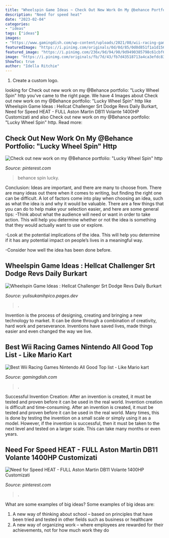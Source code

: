 ```yaml
---
title: "Wheelspin Game Ideas ~ Check Out New Work On My @behance Portfolio: &quot;lucky Wheel Spin&quot; Http"
description: "Need for speed heat"
date: "2023-02-04"
categories:
- "ideas"
tags: ["ideas"]
images:
- "https://www.gamingdish.com/wp-content/uploads/2021/08/wii-racing-games-with-steering-wheel-300x165.jpg"
featuredImage: "https://i.pinimg.com/originals/0d/0d/85/0d0d851f1a1d156e5b02b2508ec953b1.jpg"
featured_image: "https://i.pinimg.com/236x/9d/94/90/9d9490385798c61cbf647f085e53465f.jpg?nii=t"
image: "https://i.pinimg.com/originals/fb/7d/43/fb7d43518713a4ca3efdc8327900ba9c.png"
ShowToc: true
author: "Idella Ritchie"
---
```



1. Create a custom logo.

	

		
looking for Check out new work on my @Behance portfolio: &quot;Lucky Wheel Spin&quot; http you've came to the right page. We have 4 Images about Check out new work on my @Behance portfolio: &quot;Lucky Wheel Spin&quot; http like Wheelspin Game Ideas : Hellcat Challenger Srt Dodge Revs Daily Burkart, Need for Speed HEAT - FULL Aston Martin DB11 Volante 1400HP Customizati and also Check out new work on my @Behance portfolio: &quot;Lucky Wheel Spin&quot; http. Read more:
		
    
## Check Out New Work On My @Behance Portfolio: &quot;Lucky Wheel Spin&quot; Http

<img loading=lazy src="https://i.pinimg.com/originals/fb/7d/43/fb7d43518713a4ca3efdc8327900ba9c.png" onerror="this.onerror=null;this.src='https://tse4.mm.bing.net/th?id=OIP.NuBBZHV5cS34JJxR4ZXliwAAAA&amp;pid=15.1';" alt="Check out new work on my @Behance portfolio: &quot;Lucky Wheel Spin&quot; http">

_Source: pinterest.com_

>behance spin lucky. 

	

Conclusion: Ideas are important, and there are many to choose from.
There are many ideas out there when it comes to writing, but finding the right one can be difficult. A lot of factors come into play when choosing an idea, such as what the idea is and why it would be valuable. There are a few things that you can do to help make your selection easier, and here are some general tips:
-Think about what the audience will need or want in order to take action. This will help you determine whether or not the idea is something that they would actually want to use or explore.

-Look at the potential implications of the idea. This will help you determine if it has any potential impact on people’s lives in a meaningful way.

-Consider how well the idea has been done before.

    
## Wheelspin Game Ideas : Hellcat Challenger Srt Dodge Revs Daily Burkart

<img loading=lazy src="https://i.pinimg.com/originals/0d/0d/85/0d0d851f1a1d156e5b02b2508ec953b1.jpg" onerror="this.onerror=null;this.src='https://tse4.mm.bing.net/th?id=OIP.QazEUXjr4O0F00Zi-p9HSwHaEK&amp;pid=15.1';" alt="Wheelspin Game Ideas : Hellcat Challenger Srt Dodge Revs Daily Burkart">

_Source: yulisukanihpico.pages.dev_

>. 

	

Invention is the process of designing, creating and bringing a new technology to market. It can be done through a combination of creativity, hard work and perseverance. Inventions have saved lives, made things easier and even changed the way we live.

    
## Best Wii Racing Games Nintendo All Good Top List - Like Mario Kart

<img loading=lazy src="https://www.gamingdish.com/wp-content/uploads/2021/08/wii-racing-games-with-steering-wheel-300x165.jpg" onerror="this.onerror=null;this.src='https://tse2.mm.bing.net/th?id=OIP.iYboj-7mO_QWqwsfeeDY6gAAAA&amp;pid=15.1';" alt="Best Wii Racing Games Nintendo All Good Top list - Like Mario kart">

_Source: gamingdish.com_

>. 

	

Successful Invention Creation: After an invention is created, it must be tested and proven before it can be used in the real world.
Invention creation is difficult and time-consuming. After an invention is created, it must be tested and proven before it can be used in the real world. Many times, this is done by testing the invention on a small scale or simply using it as a model. However, if the invention is successful, then it must be taken to the next level and tested on a larger scale. This can take many months or even years.

    
## Need For Speed HEAT - FULL Aston Martin DB11 Volante 1400HP Customizati

<img loading=lazy src="https://i.pinimg.com/236x/9d/94/90/9d9490385798c61cbf647f085e53465f.jpg?nii=t" onerror="this.onerror=null;this.src='https://tse1.mm.bing.net/th?id=OIP.R6eb7rsmagMSA1dLjRFezwAAAA&amp;pid=15.1';" alt="Need for Speed HEAT - FULL Aston Martin DB11 Volante 1400HP Customizati">

_Source: pinterest.com_

>. 

	

What are some examples of big ideas?
Some examples of big ideas are: 
1. A new way of thinking about school – based on principles that have been tried and tested in other fields such as business or healthcare
2. A new way of organizing work – where employees are rewarded for their achievements, not for how much work they do

